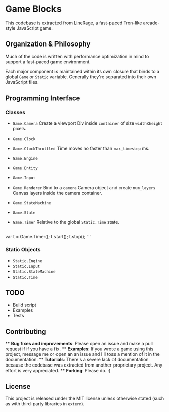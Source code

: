 # Game Blocks

This codebase is extracted from [LineRage](https://chrome.google.com/webstore/detail/oplmlhhgdcliikihbehklkagmeophnlh), a fast-paced Tron-like arcade-style JavaScript game.


## Organization & Philosophy

Much of the code is written with performance optimization in mind to support a
fast-paced game environment.

Each major component is maintained within its own closure that binds to a
global ``Game`` or ``Static`` variable. Generally they're separated into their
own JavaScript files.


## Programming Interface

### Classes

* ``Game.Camera``
    Create a viewport Div inside ``container`` of size ``width``x``height``
    pixels.

* ``Game.Clock``
* ``Game.ClockThrottled``
    Time moves no faster than ``max_timestep`` ms.

* ``Game.Engine``
* ``Game.Entity``
* ``Game.Input``
* ``Game.Renderer``
    Bind to a ``camera`` Camera object and create ``num_layers`` Canvas layers
    inside the camera container.

* ``Game.StateMachine``
* ``Game.State``
* ``Game.Timer``
    Relative to the global ``Static.Time`` state.

    ```javascript
var t = Game.Timer();
t.start();
t.stop();
    ```


### Static Objects

* ``Static.Engine``
* ``Static.Input``
* ``Static.StateMachine``
* ``Static.Time``

## TODO

* Build script
* Examples
* Tests

## Contributing

** **Bug fixes and improvements**: Please open an issue and make a pull request if
  if you have a fix.
** **Examples**: If you wrote a game using this project, message me or open an
  an issue and I'll toss a mention of it in the documentation.
** **Tutorials**: There's a severe lack of documentation because the codebase was
  extracted from another proprietary project. Any effort is very appreciated.
** **Forking**: Please do. :)

## License

This project is released under the MIT license unless otherwise stated (such as
with third-party libraries in ``extern``).
